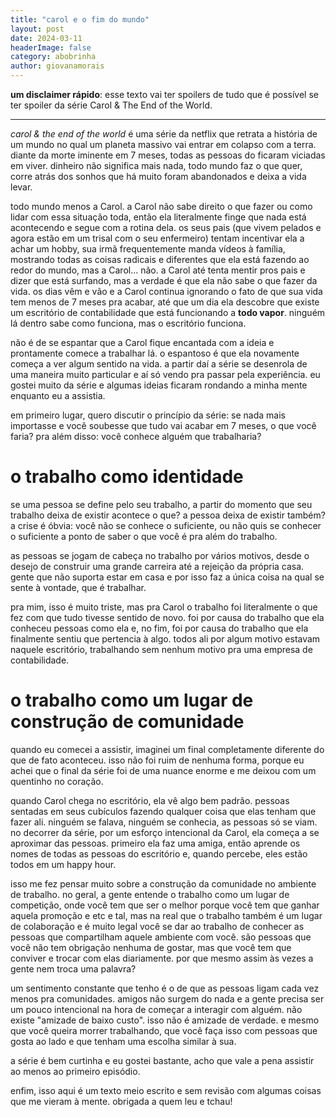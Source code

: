 ```yaml
---
title: "carol e o fim do mundo"
layout: post
date: 2024-03-11
headerImage: false
category: abobrinha
author: giovanamorais
---
```


**um disclaimer rápido**: esse texto vai ter spoilers de tudo que é possível se
ter spoiler da série Carol & The End of the World.

---

_carol & the end of the world_ é uma série da netflix que retrata a história de
um mundo no qual um planeta massivo vai entrar em colapso com a terra. diante da
morte iminente em 7 meses, todas as pessoas do ficaram viciadas em viver.
dinheiro não significa mais nada, todo mundo faz o que quer, corre atrás dos
sonhos que há muito foram abandonados e deixa a vida levar.

todo mundo menos a Carol. a Carol não sabe direito o que fazer ou como lidar com
essa situação toda, então ela literalmente finge que nada está acontecendo e
segue com a rotina dela. os seus pais (que vivem pelados e agora estão em um
trisal com o seu enfermeiro) tentam incentivar ela a achar um hobby, sua irmã
frequentemente manda vídeos à família, mostrando todas as coisas radicais e
diferentes que ela está fazendo ao redor do mundo, mas a Carol... não. a Carol
até tenta mentir pros pais e dizer que está surfando, mas a verdade é que ela
não sabe o que fazer da vida. os dias vêm e vão e a Carol continua ignorando o
fato de que sua vida tem menos de 7 meses pra acabar, até que um dia ela
descobre que existe um escritório de contabilidade que está
funcionando a **todo vapor**. ninguém lá dentro sabe como funciona, mas o
escritório funciona.

não é de se espantar que a Carol fique encantada com a ideia e prontamente
comece a trabalhar lá.  o espantoso é que ela novamente começa a ver algum
sentido na vida. a partir daí a série se desenrola de uma maneira muito
particular e aí só vendo pra passar pela experiência. eu gostei muito da série e
algumas ideias ficaram rondando a minha mente enquanto eu a assistia.

em primeiro lugar, quero discutir o princípio da série: se nada mais importasse
e você soubesse que tudo vai acabar em 7 meses, o que você faria? pra além
disso: você conhece alguém que trabalharia?

# o trabalho como identidade
se uma pessoa se define pelo seu trabalho, a partir do momento
que seu trabalho deixa de existir acontece o que? a pessoa deixa de existir
também? a crise é óbvia: você não se conhece o suficiente, ou não quis se
conhecer o suficiente a ponto de saber o que você é pra além do trabalho.

as pessoas se jogam de cabeça no trabalho por vários motivos, desde o desejo de
construir uma grande carreira até a rejeição da própria casa. gente que não
suporta estar em casa e por isso faz a única coisa na qual se sente à vontade,
que é trabalhar.

pra mim, isso é muito triste, mas pra Carol o trabalho foi literalmente o que
fez com que tudo tivesse sentido de novo. foi por causa do trabalho que ela
conheceu pessoas como ela e, no fim, foi por causa do trabalho que ela
finalmente sentiu que pertencia à algo. todos ali por algum motivo estavam
naquele escritório, trabalhando sem nenhum motivo pra uma empresa de
contabilidade.

# o trabalho como um lugar de construção de comunidade
quando eu comecei a assistir, imaginei um final completamente diferente do
que de fato aconteceu. isso não foi ruim de nenhuma forma, porque eu achei que o
final da série foi de uma nuance enorme e me deixou com um quentinho no coração.

quando Carol chega no escritório, ela vê algo bem padrão. pessoas sentadas em
seus cubículos fazendo qualquer coisa que elas tenham que fazer ali. ninguém se
falava, ninguém se conhecia, as pessoas só se viam. no decorrer da série, por um
esforço intencional da Carol, ela começa a se aproximar das pessoas. primeiro
ela faz uma amiga, então aprende os nomes de todas as pessoas do escritório e,
quando percebe, eles estão todos em um happy hour.

isso me fez pensar muito sobre a construção da comunidade no ambiente de
trabalho. no geral, a gente entende o trabalho como um lugar de competição, onde
você tem que ser o melhor porque você tem que ganhar aquela promoção e etc e
tal, mas na real que o trabalho também é um lugar de colaboração e é muito legal
você se dar ao trabalho de conhecer as pessoas que compartilham aquele ambiente
com você. são pessoas que você não tem obrigação nenhuma de gostar, mas que você
tem que conviver e trocar com elas diariamente. por que mesmo assim às vezes a
gente nem troca uma palavra?

um sentimento constante que tenho é o de que as pessoas ligam cada vez menos pra
comunidades. amigos não surgem do nada e a gente precisa ser um pouco
intencional na hora de começar a interagir com alguém. não existe "amizade de
baixo custo". isso não é amizade de verdade. e mesmo que você queira morrer
trabalhando, que você faça isso com pessoas que gosta ao lado e que tenham uma
escolha similar à sua.

a série é bem curtinha e eu gostei bastante, acho que vale a pena assistir ao
menos ao primeiro episódio.

enfim, isso aqui é um texto meio escrito e sem revisão com algumas coisas que me
vieram à mente. obrigada a quem leu e tchau!
